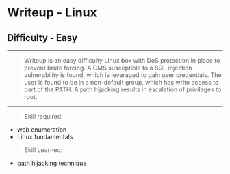 
# Writeup - Linux

## Difficulty - Easy

---

> Writeup is an easy difficulty Linux box with DoS protection in place to prevent brute forcing.
> A CMS susceptible to a SQL injection vulnerability is found, which is leveraged to gain user credentials.
> The user is found to be in a non-default group, which has write access to part of the PATH. A path hijacking
> results in escalation of privileges to root.

---

> Skill required:
- web enumeration
- Linux fundamentals

> Skill Learned:
- path hijacking technique

